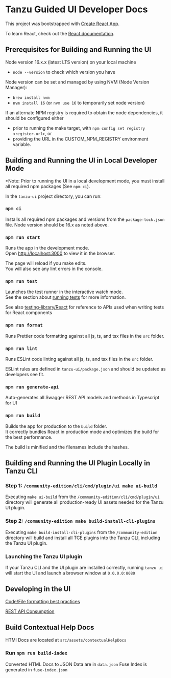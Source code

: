 # Tanzu Guided UI Developer Docs

This project was bootstrapped with [Create React App](https://github.com/facebook/create-react-app).

To learn React, check out the [React documentation](https://reactjs.org/).

## Prerequisites for Building and Running the UI

Node version 16.x.x (latest LTS version) on your local machine

- `node --version` to check which version you have

Node version can be set and managed by using NVM (Node Version Manager):

- `brew install nvm`
- `nvm install 16` (or `nvm use 16` to temporarily set node version)

If an alternate NPM registry is required to obtain the node dependencies, it should be configured either

- prior to running the make target, with `npm config set registry <register-url>`, or
- providing the URL in the CUSTOM_NPM_REGISTRY environment variable.

## Building and Running the UI in Local Developer Mode

*Note: Prior to running the UI in a local development mode, you must install all required npm packages (See `npm ci`).

In the `tanzu-ui` project directory, you can run:

### `npm ci`

Installs all required npm packages and versions from the `package-lock.json` file. Node version should be 16.x as noted above.

### `npm run start`

Runs the app in the development mode.\
Open [http://localhost:3000](http://localhost:3000) to view it in the browser.

The page will reload if you make edits.\
You will also see any lint errors in the console.

### `npm run test`

Launches the test runner in the interactive watch mode.\
See the section about [running tests](https://create-react-app.dev/docs/running-tests/) for more information.

See also [testing-library/React](https://testing-library.com/docs/react-testing-library/intro/) for reference to APIs used when writing tests for React components

### `npm run format`

Runs Prettier code formatting against all js, ts, and tsx files in the `src` folder.

### `npm run lint`

Runs ESLint code linting against all js, ts, and tsx files in the `src` folder.

ESLint rules are defined in `tanzu-ui/package.json` and should be updated as developers see fit.

### `npm run generate-api`

Auto-generates all Swagger REST API models and methods in Typescript for UI

### `npm run build`

Builds the app for production to the `build` folder.\
It correctly bundles React in production mode and optimizes the build for the best performance.

The build is minified and the filenames include the hashes.

## Building and Running the UI Plugin Locally in Tanzu CLI

### Step 1: `/community-edition/cli/cmd/plugin/ui make ui-build`

Executing `make ui-build` from the `/community-edition/cli/cmd/plugin/ui` directory will generate all production-ready UI assets needed for the Tanzu UI plugin.

### Step 2: `/community-edition make build-install-cli-plugins`

Executing `make build-install-cli-plugins` from the `/community-edition` directory will build and install all TCE plugins into the Tanzu CLI, including the Tanzu UI plugin.

### Launching the Tanzu UI plugin

If your Tanzu CLI and the UI plugin are installed correctly, running `tanzu ui` will start the UI and launch a browser window at `0.0.0.0:8080`

## Developing in the UI

[Code/File formatting best practices](./FORMATTING.md)

[REST API Consumption](./RESTAPIS.md)

## Build Contextual Help Docs

HTMl Docs are located at `src/assets/contextualHelpDocs`

### Run `npm run build-index`
Converted HTML Docs to JSON Data are in `data.json` 
Fuse Index is generated in `fuse-index.json`
